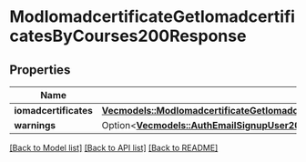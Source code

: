 # ModIomadcertificateGetIomadcertificatesByCourses200Response

## Properties

Name | Type | Description | Notes
------------ | ------------- | ------------- | -------------
**iomadcertificates** | [**Vec<models::ModIomadcertificateGetIomadcertificatesByCourses200ResponseIomadcertificatesInner>**](mod_iomadcertificate_get_iomadcertificates_by_courses_200_response_iomadcertificates_inner.md) |  | 
**warnings** | Option<[**Vec<models::AuthEmailSignupUser200ResponseWarningsInner>**](auth_email_signup_user_200_response_warnings_inner.md)> |  | [optional]

[[Back to Model list]](../README.md#documentation-for-models) [[Back to API list]](../README.md#documentation-for-api-endpoints) [[Back to README]](../README.md)


